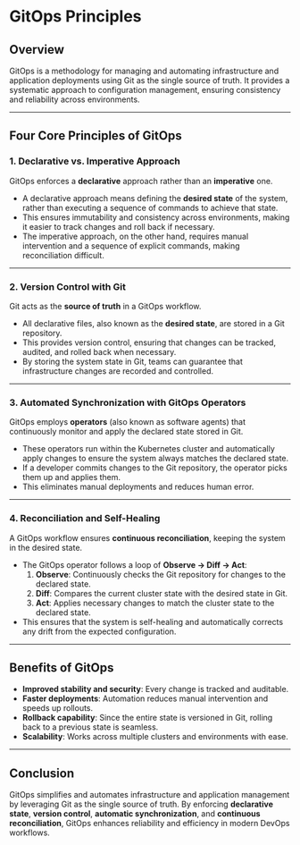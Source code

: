 # GitOps Principles

## Overview
GitOps is a methodology for managing and automating infrastructure and application deployments using Git as the single source of truth. It provides a systematic approach to configuration management, ensuring consistency and reliability across environments.

---

## Four Core Principles of GitOps

### 1. **Declarative vs. Imperative Approach**
GitOps enforces a **declarative** approach rather than an **imperative** one.

- A declarative approach means defining the **desired state** of the system, rather than executing a sequence of commands to achieve that state.
- This ensures immutability and consistency across environments, making it easier to track changes and roll back if necessary.
- The imperative approach, on the other hand, requires manual intervention and a sequence of explicit commands, making reconciliation difficult.

---

### 2. **Version Control with Git**
Git acts as the **source of truth** in a GitOps workflow.

- All declarative files, also known as the **desired state**, are stored in a Git repository.
- This provides version control, ensuring that changes can be tracked, audited, and rolled back when necessary.
- By storing the system state in Git, teams can guarantee that infrastructure changes are recorded and controlled.

---

### 3. **Automated Synchronization with GitOps Operators**
GitOps employs **operators** (also known as software agents) that continuously monitor and apply the declared state stored in Git.

- These operators run within the Kubernetes cluster and automatically apply changes to ensure the system always matches the declared state.
- If a developer commits changes to the Git repository, the operator picks them up and applies them.
- This eliminates manual deployments and reduces human error.

---

### 4. **Reconciliation and Self-Healing**
A GitOps workflow ensures **continuous reconciliation**, keeping the system in the desired state.

- The GitOps operator follows a loop of **Observe → Diff → Act**:
  1. **Observe**: Continuously checks the Git repository for changes to the declared state.
  2. **Diff**: Compares the current cluster state with the desired state in Git.
  3. **Act**: Applies necessary changes to match the cluster state to the declared state.
- This ensures that the system is self-healing and automatically corrects any drift from the expected configuration.

---

## Benefits of GitOps
- **Improved stability and security**: Every change is tracked and auditable.
- **Faster deployments**: Automation reduces manual intervention and speeds up rollouts.
- **Rollback capability**: Since the entire state is versioned in Git, rolling back to a previous state is seamless.
- **Scalability**: Works across multiple clusters and environments with ease.

---

## Conclusion
GitOps simplifies and automates infrastructure and application management by leveraging Git as the single source of truth. By enforcing **declarative state**, **version control**, **automatic synchronization**, and **continuous reconciliation**, GitOps enhances reliability and efficiency in modern DevOps workflows.

